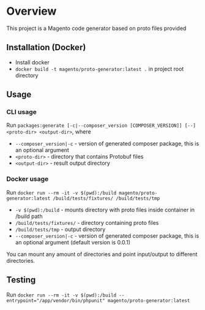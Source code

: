 # Overview

This project is a Magento code generator based on proto files provided

## Installation (Docker)

* Install docker
* `docker build -t magento/proto-generator:latest .` in project root directory 

## Usage

### CLI usage

Run `packages:generate [-c|--composer_version [COMPOSER_VERSION]] [--] <proto-dir> <output-dir>`, where
- `--composer_version|-c` - version of generated composer package, this is an optional argument
- `<proto-dir>` - directory that contains Protobuf files
- `<output-dir>` - result output directory

### Docker usage

Run `docker run --rm -it -v $(pwd):/build magento/proto-generator:latest /build/tests/fixtures/ /build/tests/tmp`
- `-v $(pwd):/build` - mounts directory with proto files inside container in /build path
- `/build/tests/fixtures/` - directory containing proto files
- `/build/tests/tmp` - output directory
- `--composer_version|-c` - version of generated composer package, this is an optional argument (default version is 0.0.1)

You can mount any amount of directories and point input/output to different directories.


## Testing
Run `docker run --rm -it -v $(pwd):/build --entrypoint="/app/vendor/bin/phpunit" magento/proto-generator:latest `
